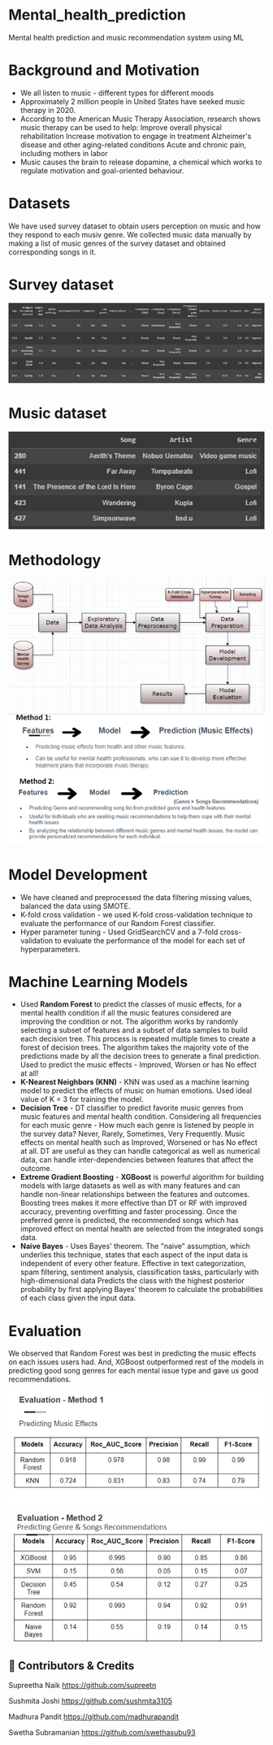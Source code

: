 # Mental_health_prediction
Mental health prediction and music recommendation system using ML

# Background and Motivation
- We all listen to music - different types for different moods
- Approximately 2 million people in United States have seeked music therapy in 2020.
- According to the American Music Therapy Association, research shows music therapy can be used to help:
  Improve overall physical rehabilitation
  Increase motivation to engage in treatment
  Alzheimer's disease and other aging-related conditions
  Acute and chronic pain, including mothers in labor
- Music causes the brain to release dopamine, a chemical which works to regulate motivation and goal-oriented behaviour.
# Datasets
We have used survey dataset to obtain users perception on music and how they respond to each musiv genre. We collected music data manually by making a list of music genres of the survey dataset and obtained corresponding songs in it. 

# Survey dataset
<img src="surveydataset.jpeg">

# Music dataset 
<img src="Musicdataset.jpeg">

# Methodology

<img src="Methodlogy.jpeg">

<img src="Method1&method2.jpeg">

# Model Development
- We have cleaned and preprocessed the data filtering missing values, balanced the data using SMOTE.
- K-fold cross validation - we used K-fold cross-validation technique to evaluate the performance of our Random Forest classifier.
- Hyper parameter tuning - Used GridSearchCV and a 7-fold cross-validation to evaluate the performance of the model for each set of hyperparameters.

# Machine Learning Models

- Used **Random Forest** to predict the classes of music effects, for a  mental health condition if all the music features considered are improving the condition or not.
The algorithm works by randomly selecting a subset of features and a subset of data samples to build each decision tree. This process is repeated multiple times to create a forest of decision trees.
The algorithm takes the majority vote of the predictions made by all the decision trees to generate a final prediction.
Used to predict the music effects - Improved, Worsen or has No effect at all!
- **K-Nearest Neighbors (KNN)** - 
KNN was used as a machine learning model to predict the effects of music on human emotions.
Used ideal value of K = 3 for training the model.
- **Decision Tree** - DT classifier to predict favorite music genres from music features and mental health condition.
Considering all frequencies for each music genre - How much each genre is listened by people in the survey data? Never, Rarely, Sometimes, Very Frequently.
Music effects on mental health such as Improved, Worsened or has No effect at all.
DT are useful as they can handle categorical as well as numerical data, can handle inter-dependencies between features that affect the outcome.
- **Extreme Gradient Boosting** - **XGBoost** is powerful algorithm for building models with large datasets as well as with many features and can handle non-linear relationships between the features and outcomes.
Boosting trees makes it more effective than DT or RF with improved accuracy, preventing overfitting and faster processing.
Once the preferred genre is predicted, the recommended songs which has improved effect on mental health are selected from the integrated songs data.
- **Naive Bayes** - Uses Bayes' theorem. The "naive" assumption, which underlies this technique, states that each aspect of the input data is independent of every other feature. 
Effective in text categorization, spam filtering, sentiment analysis, classification tasks, particularly with high-dimensional data 
Predicts the class with the highest posterior probability by first applying Bayes' theorem to calculate the probabilities of each class given the input data.

 # Evaluation

 We observed that Random Forest was best in predicting the music effects on each issues users had. And, XGBoost outperformed rest of the models in predicting good song genres for each mental issue type and gave us good recommendations.

 <img src="evualution-merthos1.jpeg">
 
 <img src="evualution-merthos2.jpeg">


## 🔗 Contributors & Credits
Supreetha Naik https://github.com/supreetn

Sushmita Joshi https://github.com/sushmita3105

Madhura Pandit https://github.com/madhurapandit

Swetha Subramanian https://github.com/swethasubu93



